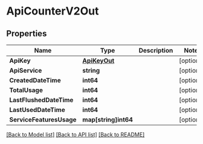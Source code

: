 # ApiCounterV2Out

## Properties
Name | Type | Description | Notes
------------ | ------------- | ------------- | -------------
**ApiKey** | [**ApiKeyOut**](APIKeyOut.md) |  | [optional] 
**ApiService** | **string** |  | [optional] 
**CreatedDateTime** | **int64** |  | [optional] 
**TotalUsage** | **int64** |  | [optional] 
**LastFlushedDateTime** | **int64** |  | [optional] 
**LastUsedDateTime** | **int64** |  | [optional] 
**ServiceFeaturesUsage** | **map[string]int64** |  | [optional] 

[[Back to Model list]](../README.md#documentation-for-models) [[Back to API list]](../README.md#documentation-for-api-endpoints) [[Back to README]](../README.md)


